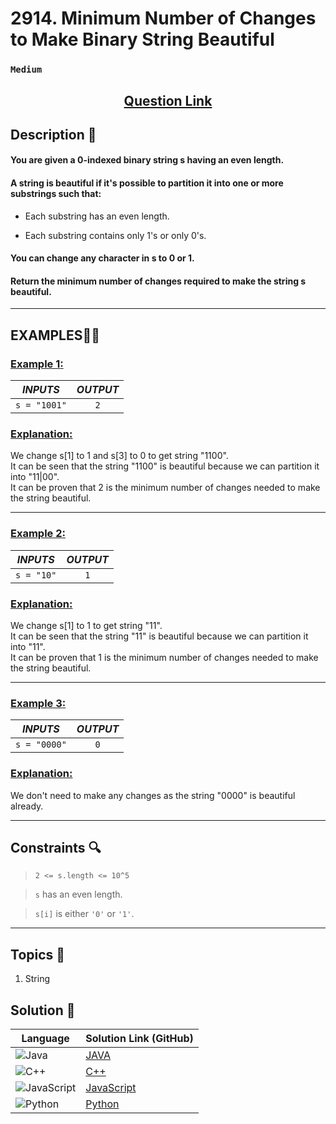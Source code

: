 # 2914. Minimum Number of Changes to Make Binary String Beautiful

### `Medium`


<h2 align="center">
<a href="https://leetcode.com/problems/minimum-number-of-changes-to-make-binary-string-beautiful/description/?envType=daily-question&envId=2024-11-05"><strong>Question Link</strong></a>
</h2>


## Description 📑

#### You are given a 0-indexed binary string s having an even length.

#### A string is beautiful if it's possible to partition it into one or more substrings such that:

- Each substring has an even length.

- Each substring contains only 1's or only 0's.

#### You can change any character in s to 0 or 1.

#### Return the minimum number of changes required to make the string s beautiful.

---

## **EXAMPLES**💫✨ </br>

<h3>

<ins>**Example 1**:</ins> </br>


| _INPUTS_ | _OUTPUT_ |
| :-----------: | :-----------: |
| `s = "1001"` | `2` |

</h3>

<h3>
<ins>Explanation:</ins>
</h3>


We change s[1] to 1 and s[3] to 0 to get string "1100". <br>
It can be seen that the string "1100" is beautiful because we can partition it into "11|00". <br>
It can be proven that 2 is the minimum number of changes needed to make the string beautiful.

____
<h3>

<ins>**Example 2**:</ins> </br>

| _INPUTS_ | _OUTPUT_ |
| :-----------: | :-----------: |
| `s = "10"` | `1` |

</h3>

<h3>
<ins>Explanation:</ins>
</h3>


We change s[1] to 1 to get string "11". <br>
It can be seen that the string "11" is beautiful because we can partition it into "11". <br>
It can be proven that 1 is the minimum number of changes needed to make the string beautiful.

___

<h3>

<ins>**Example 3**:</ins> </br>

| _INPUTS_ | _OUTPUT_ |
| :-----------: | :-----------: |
| `s = "0000"` | `0` |

</h3>

<h3>
<ins>Explanation:</ins>
</h3>

We don't need to make any changes as the string "0000" is beautiful already.

___

## Constraints 🔍

> `2 <= s.length <= 10^5`</br>

> `s` has an even length. <br>

> `s[i]` is either `'0'` or `'1'`.

___

## Topics 📝

1. String


## Solution 📃

|  Language   |  Solution Link (GitHub) |
| ------------- | ------------- |
|  ![Java](https://img.shields.io/badge/java-%23ED8B00.svg?style=flat&logo=openjdk&logoColor=white)  | [JAVA](https://github.com/Purnima47/Leetcode-Solutions/blob/main/%F0%9F%9F%A1%20Medium/2914%20-%20Minimum%20Number%20of%20Changes%20to%20Make%20Binary%20String%20Beautiful/_2914MinimumNumberofChangestoMakeBinaryStringBeautiful.java) |
|  ![C++](https://img.shields.io/badge/c++-%2300599C.svg?style=plastic&logo=c%2B%2B&logoColor=white)  | [C++](https://github.com/Purnima47/Leetcode-Solutions/blob/main/%F0%9F%9F%A1%20Medium/2914%20-%20Minimum%20Number%20of%20Changes%20to%20Make%20Binary%20String%20Beautiful/_2914MinimumNumberofChangestoMakeBinaryStringBeautiful.cpp)  |
|  ![JavaScript](https://img.shields.io/badge/javascript-%23323330.svg?style=flat&logo=javascript&logoColor=%23F7DF1E)  | [JavaScript](https://github.com/Purnima47/Leetcode-Solutions/blob/main/%F0%9F%9F%A1%20Medium/2914%20-%20Minimum%20Number%20of%20Changes%20to%20Make%20Binary%20String%20Beautiful/_2914MinimumNumberofChangestoMakeBinaryStringBeautiful.js) |
|![Python](https://img.shields.io/badge/python-3670A0?style=plastic&logo=python&logoColor=ffdd54)| [Python](https://github.com/Purnima47/Leetcode-Solutions/blob/main/%F0%9F%9F%A1%20Medium/2914%20-%20Minimum%20Number%20of%20Changes%20to%20Make%20Binary%20String%20Beautiful/_2914MinimumNumberofChangestoMakeBinaryStringBeautiful.py) |

